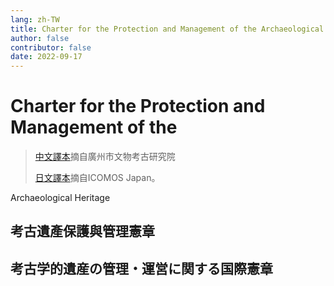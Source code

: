 ```yaml
---
lang: zh-TW
title: Charter for the Protection and Management of the Archaeological Heritage
author: false
contributor: false
date: 2022-09-17
---
```

# Charter for the Protection and Management of the 
> [中文譯本](https://www.gzkaogu.org/info_113.aspx?itemid=630&pid=46)摘自廣州市文物考古研究院
> 
> [日文譯本](https://icomosjapan.org/static/homepage/charter/charter1990.pdf)摘自ICOMOS Japan。

Archaeological Heritage
## 考古遺產保護與管理憲章
## 考古学的遺産の管理・運営に関する国際憲章